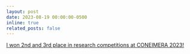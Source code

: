 ```yaml
---
layout: post
date: 2023-08-19 00:00:00-0500
inline: true
related_posts: false
---
```


[I won 2nd and 3rd place in research competitions at CONEIMERA 2023!](https://www.linkedin.com/posts/ricardo-jesus-huaman-kemper_coneimera2023-upao-labinm-activity-7098736836918829056-GBF6/?utm_source=share&utm_medium=member_desktop)